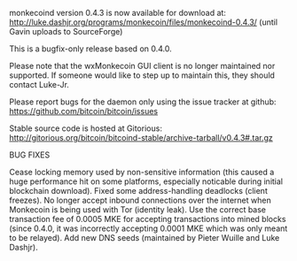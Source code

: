 monkecoind version 0.4.3 is now available for download at:
http://luke.dashjr.org/programs/monkecoin/files/monkecoind-0.4.3/ (until Gavin uploads to SourceForge)

This is a bugfix-only release based on 0.4.0.

Please note that the wxMonkecoin GUI client is no longer maintained nor supported. If someone would like to step up to maintain this, they should contact Luke-Jr.

Please report bugs for the daemon only using the issue tracker at github:
https://github.com/bitcoin/bitcoin/issues

Stable source code is hosted at Gitorious:
http://gitorious.org/bitcoin/bitcoind-stable/archive-tarball/v0.4.3#.tar.gz

BUG FIXES

Cease locking memory used by non-sensitive information (this caused a huge performance hit on some platforms, especially noticable during initial blockchain download).
Fixed some address-handling deadlocks (client freezes).
No longer accept inbound connections over the internet when Monkecoin is being used with Tor (identity leak).
Use the correct base transaction fee of 0.0005 MKE for accepting transactions into mined blocks (since 0.4.0, it was incorrectly accepting 0.0001 MKE which was only meant to be relayed).
Add new DNS seeds (maintained by Pieter Wuille and Luke Dashjr).


